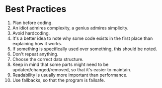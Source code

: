 # Best Practices

1. Plan before coding.
2. An idiot admires complexity, a genius admires simplicity.
3. Avoid hardcoding.
4. It's a better idea to note why some code exists in the first place than explaining how it works.
5. If something is specifically used over something, this should be noted.
6. Don't repeat anything.
7. Choose the correct data structure.
8. Keep in mind that some parts might need to be updated/changed/removed, so that it's easier to maintain.
9. Readability is usually more important than performance.
10. Use fallbacks, so that the program is failsafe.
